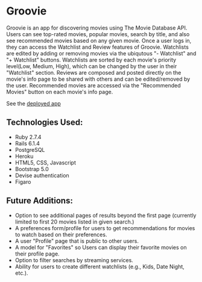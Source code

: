 # Groovie

Groovie is an app for discovering movies using The Movie Database API. Users can see top-rated movies, popular movies, search by title, and also see recommended movies based on any given movie. Once a user logs in, they can access the Watchlist and Review features of Groovie. Watchlists are edited by adding or removing movies via the ubiqutous "- Watchlist" and "+ Watchlist" buttons. Watchlists are sorted by each movie's priority level(Low, Medium, High), which can be changed by the user in their "Watchlist" section. Reviews are composed and posted directly on the movie's info page to be shared with others and can be edited/removed by the user. Recommended movies are accessed via the "Recommended Movies" button on each movie's info page.

See the [deployed app](https://evening-peak-95794.herokuapp.com)

## Technologies Used:
- Ruby 2.7.4
- Rails 6.1.4
- PostgreSQL
- Heroku
- HTML5, CSS, Javascript
- Bootstrap 5.0
- Devise authentication
- Figaro

## Future Additions:
- Option to see additional pages of results beyond the first page (currently limited to first 20 movies listed in given search.)
- A preferences form/profile for users to get recommendations for movies to watch based on their preferences.
- A user "Profile" page that is public to other users.
- A model for "Favorites" so Users can display their favorite movies on their profile page.
- Option to filter searches by streaming services.
- Ability for users to create different watchlists (e.g., Kids, Date Night, etc.).
